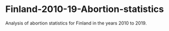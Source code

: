 # Finland-2010-19-Abortion-statistics
Analysis of abortion statistics for Finland in the years 2010 to 2019.
